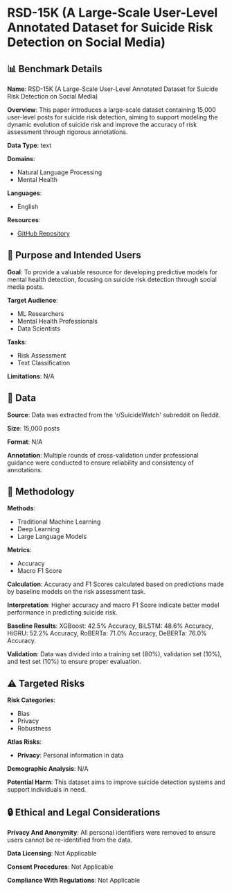 # RSD-15K (A Large-Scale User-Level Annotated Dataset for Suicide Risk Detection on Social Media)

## 📊 Benchmark Details

**Name**: RSD-15K (A Large-Scale User-Level Annotated Dataset for Suicide Risk Detection on Social Media)

**Overview**: This paper introduces a large-scale dataset containing 15,000 user-level posts for suicide risk detection, aiming to support modeling the dynamic evolution of suicide risk and improve the accuracy of risk assessment through rigorous annotations.

**Data Type**: text

**Domains**:
- Natural Language Processing
- Mental Health

**Languages**:
- English

**Resources**:
- [GitHub Repository](https://github.com/Suicide-DataSet/RSD-15K)

## 🎯 Purpose and Intended Users

**Goal**: To provide a valuable resource for developing predictive models for mental health detection, focusing on suicide risk detection through social media posts.

**Target Audience**:
- ML Researchers
- Mental Health Professionals
- Data Scientists

**Tasks**:
- Risk Assessment
- Text Classification

**Limitations**: N/A

## 💾 Data

**Source**: Data was extracted from the 'r/SuicideWatch' subreddit on Reddit.

**Size**: 15,000 posts

**Format**: N/A

**Annotation**: Multiple rounds of cross-validation under professional guidance were conducted to ensure reliability and consistency of annotations.

## 🔬 Methodology

**Methods**:
- Traditional Machine Learning
- Deep Learning
- Large Language Models

**Metrics**:
- Accuracy
- Macro F1 Score

**Calculation**: Accuracy and F1 Scores calculated based on predictions made by baseline models on the risk assessment task.

**Interpretation**: Higher accuracy and macro F1 Score indicate better model performance in predicting suicide risk.

**Baseline Results**: XGBoost: 42.5% Accuracy, BiLSTM: 48.6% Accuracy, HiGRU: 52.2% Accuracy, RoBERTa: 71.0% Accuracy, DeBERTa: 76.0% Accuracy.

**Validation**: Data was divided into a training set (80%), validation set (10%), and test set (10%) to ensure proper evaluation.

## ⚠️ Targeted Risks

**Risk Categories**:
- Bias
- Privacy
- Robustness

**Atlas Risks**:
- **Privacy**: Personal information in data

**Demographic Analysis**: N/A

**Potential Harm**: This dataset aims to improve suicide detection systems and support individuals in need.

## 🔒 Ethical and Legal Considerations

**Privacy And Anonymity**: All personal identifiers were removed to ensure users cannot be re-identified from the data.

**Data Licensing**: Not Applicable

**Consent Procedures**: Not Applicable

**Compliance With Regulations**: Not Applicable

